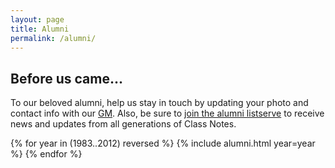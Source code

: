 ```yaml
---
layout: page
title: Alumni
permalink: /alumni/
---
```


## Before us came...

To our beloved alumni, help us stay in touch by updating your photo and contact info with
our [GM](mailto:gm@theclassnotes.com). Also, be sure to [join the alumni
listserve](mailto:gm@theclassnotes.com?subject=Alumni%20Listserve) to receive news and
updates from all generations of Class Notes.

{% for year in (1983..2012) reversed %}
  {% include alumni.html year=year %}
{% endfor %}
